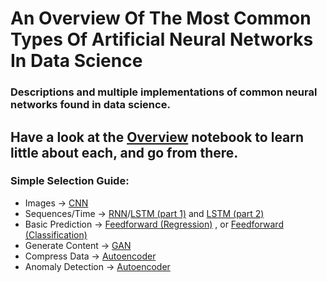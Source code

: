 # An Overview Of The Most Common Types Of Artificial Neural Networks In Data Science

### Descriptions and multiple implementations of common neural networks found in data science.

## Have a look at the [Overview](Common_Neural_Networks_In_Data_Science.ipynb) notebook to learn little about each, and go from there.

### Simple Selection Guide:
* Images → [CNN](Convolutional_Neural_Networks.ipynb)
* Sequences/Time → [RNN](Recurrent_Neural_Networks.ipynb)/[LSTM (part 1)](Long_Short-Term_Memory_Pt1.ipynb) and [LSTM (part 2)](Long_Short-Term_Memory_Pt2.ipynb)
* Basic Prediction → [Feedforward (Regression)](Feedforward_Neural_Networks_Pt1.ipynb) , or [Feedforward (Classification)](Feedforward_Neural_Networks_Pt2.ipynb)
* Generate Content → [GAN](Generative_Adversarial_Networks.ipynb)
* Compress Data → [Autoencoder](Autoencoders_Pt1.ipynb)
* Anomaly Detection → [Autoencoder](Autoencoders_Pt2.ipynb)

